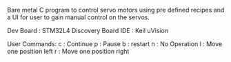 Bare metal C program to control servo motors using pre defined recipes and a UI for user to gain manual control on the servos.

Dev Board : STM32L4 Discovery Board
IDE       : Keil uVision


User Commands: 
c : Continue
p : Pause
b : restart
n : No Operation
l : Move one position left
r : Move one position right
